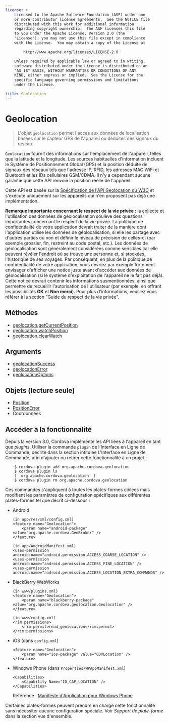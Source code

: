 ```yaml
---
license: >
    Licensed to the Apache Software Foundation (ASF) under one
    or more contributor license agreements.  See the NOTICE file
    distributed with this work for additional information
    regarding copyright ownership.  The ASF licenses this file
    to you under the Apache License, Version 2.0 (the
    "License"); you may not use this file except in compliance
    with the License.  You may obtain a copy of the License at

        http://www.apache.org/licenses/LICENSE-2.0

    Unless required by applicable law or agreed to in writing,
    software distributed under the License is distributed on an
    "AS IS" BASIS, WITHOUT WARRANTIES OR CONDITIONS OF ANY
    KIND, either express or implied.  See the License for the
    specific language governing permissions and limitations
    under the License.

title: Geolocation
---
```


# Geolocation

> L'objet `geolocation` permet l'accès aux données de localisation basées sur le capteur GPS de l'appareil ou déduites des signaux du réseau.

`Geolocation` fournit des informations sur l'emplacement de l'appareil, telles que la latitude et la longitude. Les sources habituelles d'information incluent le Système de Positionnement Global (GPS) et la position déduite de signaux des réseaux tels que l'adresse IP, RFID, les adresses MAC WiFi et Bluetooth et les IDs cellulaires GSM/CDMA. Il n'y a cependant aucune garantie que cette API renvoie la position réelle de l'appareil.

Cette API est basée sur la [Spécification de l'API Geolocation du W3C][1] et s'exécute uniquement sur les appareils qui n'en proposent pas déjà une implémentation.

 [1]: http://dev.w3.org/geo/api/spec-source.html

**Remarque importante concernant le respect de la vie privée :** la collecte et l'utilisation des données de géolocalisation soulève des questions importantes concernant le respect de la vie privée. La politique de confidentialité de votre application devrait traiter de la manière dont l'application utilise les données de géolocalisation, si elle les partage avec d'autres parties ou non et définir le niveau de précision de celles-ci (par exemple grossier, fin, restreint au code postal, etc.). Les données de géolocalisation sont généralement considérées comme sensibles car elle peuvent révéler l'endroit où se trouve une personne et, si stockées, l'historique de ses voyages. Par conséquent, en plus de la politique de confidentialité de votre application, vous devriez par exemple fortement envisager d'afficher une notice juste avant d'accéder aux données de géolocalisation (si le système d'exploitation de l'appareil ne le fait pas déjà). Cette notice devrait contenir les informations susmentionnées, ainsi que permettre de recueillir l'autorisation de l'utilisateur (par exemple, en offrant les possibilités **OK** et **Non merci**). Pour plus d'informations, veuillez vous référer à la section "Guide du respect de la vie privée".

## Méthodes

*   [geolocation.getCurrentPosition](geolocation.getCurrentPosition.html)
*   [geolocation.watchPosition](geolocation.watchPosition.html)
*   [geolocation.clearWatch](geolocation.clearWatch.html)

## Arguments

*   [geolocationSuccess](parameters/geolocationSuccess.html)
*   [geolocationError](parameters/geolocationError.html)
*   [geolocationOptions](parameters/geolocation.options.html)

## Objets (lecture seule)

*   [Position](Position/position.html)
*   [PositionError](PositionError/positionError.html)
*   Coordonnées

## Accéder à la fonctionnalité

Depuis la version 3.0, Cordova implémente les API liées à l'appareil en tant que *plugins*. Utiliser la commande `plugin` de l'Interface en Ligne de Commande, décrite dans la section intitulée L'Interface en Ligne de Commande, afin d'ajouter ou retirer cette fonctionnalité à un projet :

        $ cordova plugin add org.apache.cordova.geolocation
        $ cordova plugin ls
        [ 'org.apache.cordova.geolocation' ]
        $ cordova plugin rm org.apache.cordova.geolocation
    

Ces commandes s'appliquent à toutes les plates-formes ciblées mais modifient les paramètres de configuration spécifiques aux différentes plates-formes tel que décrit ci-dessous :

*   Android
    
        (in app/res/xml/config.xml)
        <feature name="Geolocation">
            <param name="android-package" value="org.apache.cordova.GeoBroker" />
        </feature>
        
        (in app/AndroidManifest.xml)
        <uses-permission android:name="android.permission.ACCESS_COARSE_LOCATION" />
        <uses-permission android:name="android.permission.ACCESS_FINE_LOCATION" />
        <uses-permission android:name="android.permission.ACCESS_LOCATION_EXTRA_COMMANDS" />
        

*   BlackBerry WebWorks
    
        (in www/plugins.xml)
        <feature name="Geolocation">
            <param name="blackberry-package" value="org.apache.cordova.geolocation.Geolocation" />
        </feature>
        
        (in www/config.xml)
        <rim:permissions>
            <rim:permit>read_geolocation</rim:permit>
        </rim:permissions>
        

*   iOS (dans `config.xml`)
    
        <feature name="Geolocation">
            <param name="ios-package" value="CDVLocation" />
        </feature>
        

*   Windows Phone (dans `Properties/WPAppManifest.xml`)
    
        <Capabilities>
            <Capability Name="ID_CAP_LOCATION" />
        </Capabilities>
        
    
    Référence : [Manifeste d'Application pour Windows Phone][2]

 [2]: http://msdn.microsoft.com/en-us/library/ff769509%28v=vs.92%29.aspx

Certaines plates-formes peuvent prendre en charge cette fonctionnalité sans nécessiter aucune configuration spéciale. Voir *Support de plate-forme* dans la section vue d'ensemble.